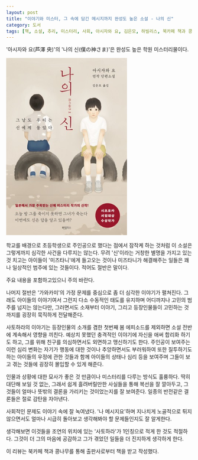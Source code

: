 ```yaml
---
layout: post
title: "이야기와 미스터, 그 속에 담긴 메시지까지 완성도 높은 소설 - 나의 신"
category: 도서
tags: [책, 소설, 추리, 미스터리, 사회, 아시자와 요, 김은모, 하빌리스, 북카페 책과 콩나무, 서평]
---
```


'아시자와 요(芦澤 央)'의
'나의 신(僕の神さま)'은
완성도 높은 학원 미스터리물이다.

![표지](/images/boku-no-kamisama-book-h480.jpg)

학교를 배경으로 초등학생으로 주인공으로 했다는 점에서 잠작케 하는 것처럼
이 소설은 그렇게까지 심각한 사건을 다루지는 않는다.
무려 '신'이라는 거창한 별명을 가지고 있는 것 치고는
아이들이 '미즈타니'에게 들고오는 것이나 미즈타니가 해결해주는 일들은 꽤나 일상적인 범주에 있는 것들이다.
적어도 절반은 말이다.



<div class="im im-warning">
주요 내용을 포함하고있으니 주의 바란다.
</div>



나머지 절반은 '가와카미'의 가정 문제를 중심으로 좀 더 심각한 이야기가 펼쳐진다.
그래도 아이들의 이야기여서 그런지 다소 수동적인 태도를 유지하며 어디까지나 고민의 범주를 넘지는 않는다만,
그러면서도 소재부터 이야기, 그리고 등장인물들이 고민하는 것까지를 굉장히 묵직하게 전달해준다.

사토하라의 이야기는 등장인물의 소개를 겸한 첫번째 봄 에피소드를 제외하면 소설 전반에 계속해서 영향을 끼친다.
예상치 못했던 충격적인 이야기에 자신을 애써 합리화 하기도 하고,
그를 위해 친구를 의심하면서도 외면하고 맹신하기도 한다.
주인공이 보여주는 이런 심리 변화는 자기가 행동에 대한 것이나
추앙하면서도 부러워하여 또한 질투하기도 하는 아이들의 우정에 관한 것들과 함께
아이들의 상태나 심리 등을 보여주며
그들이 보고 겪는 것들에 굉장히 몰입할 수 있게 해준다.

인물과 상황에 대한 묘사가 좋은 것 만큼이나
미스터리를 다루는 방식도 훌륭하다.
딱히 대단해 보일 것 없는, 그래서 쉽게 흘려버릴만한 사실들을 통해 복선을 잘 깔아두고,
그것들이 얼마나 뜻밖의 결론을 가리키는 것이었는지를 잘 보여준다.
일종의 반전같은 결론들은 절로 감탄을 자아낸다.

사회적인 문제도 이야기 속에 잘 녹여냈다.
'나 메시지요'하며 지나치게 노골적으로 튀지 않으면서도
얼마나 시급히 돌아보고 생각해봐야 할 문제들인지도 잘 알게한다.

생각해보면 이것들을 조연의 위치에 있는 '사토하라'가 1인칭으로 적게 한 것도 적절하다.
그것이 더 그의 마음에 공감하고 그가 겪었던 일들을 더 진지하게 생각하게 한다.



<div class="im im-info">
이 리뷰는 북카페 책과 콩나무를 통해 출판사로부터 책을 받고 작성했다.
</div>
